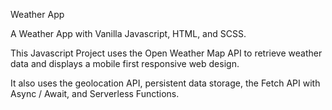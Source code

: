 Weather App

A Weather App with Vanilla Javascript, HTML, and SCSS. 

This Javascript Project uses the Open Weather Map API to retrieve weather data and displays a mobile first responsive web design. 

It also uses the geolocation API, persistent data storage, the Fetch API with Async / Await, and Serverless Functions. 